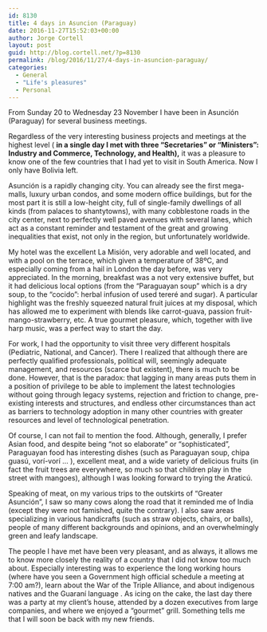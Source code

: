 ```yaml
---
id: 8130
title: 4 days in Asuncion (Paraguay)
date: 2016-11-27T15:52:03+00:00
author: Jorge Cortell
layout: post
guid: http://blog.cortell.net/?p=8130
permalink: /blog/2016/11/27/4-days-in-asuncion-paraguay/
categories:
  - General
  - "Life's pleasures"
  - Personal
---
```

From Sunday 20 to Wednesday 23 November I have been in Asunción (Paraguay) for several business meetings.

Regardless of the very interesting business projects and meetings at the highest level ( **in a single day I met with three &#8220;Secretaries&#8221; or &#8220;Ministers&#8221;: Industry and Commerce, Technology, and Health),** it was a pleasure to know one of the few countries that I had yet to visit in South America. Now I only have Bolivia left.

Asunción is a rapidly changing city. You can already see the first mega-malls, luxury urban condos, and some modern office buildings, but for the most part it is still a low-height city, full of single-family dwellings of all kinds (from palaces to shantytowns), with many cobblestone roads in the city center, next to perfectly well paved avenues with several lanes, which act as a constant reminder and testament of the great and growing inequalities that exist, not only in the region, but unfortunately worldwide.

My hotel was the excellent La Misión, very adorable and well located, and with a pool on the terrace, which given a temperature of 38ºC, and especially coming from a hail in London the day before, was very appreciated. In the morning, breakfast was a not very extensive buffet, but it had delicious local options (from the &#8220;Paraguayan soup&#8221; which is a dry soup, to the &#8220;cocido&#8221;: herbal infusion of used tereré and sugar). A particular highlight was the freshly squeezed natural fruit juices at my disposal, which has allowed me to experiment with blends like carrot-guava, passion fruit-mango-strawberry, etc. A true gourmet pleasure, which, together with live harp music, was a perfect way to start the day.

For work, I had the opportunity to visit three very different hospitals (Pediatric, National, and Cancer). There I realized that although there are perfectly qualified professionals, political will, seemingly adequate management, and resources (scarce but existent), there is much to be done. However, that is the paradox: that lagging in many areas puts them in a position of privilege to be able to implement the latest technologies without going through legacy systems, rejection and friction to change, pre-existing interests and structures, and endless other circumstances than act as barriers to technology adoption in many other countries with greater resources and level of technological penetration.

Of course, I can not fail to mention the food. Although, generally, I prefer Asian food, and despite being &#8220;not so elaborate&#8221; or &#8220;sophisticated&#8221;, Paraguayan food has interesting dishes (such as Paraguayan soup, chipa guasú, vorí-vorí &#8230; ), excellent meat, and a wide variety of delicious fruits (in fact the fruit trees are everywhere, so much so that children play in the street with mangoes), although I was looking forward to trying the Araticú.

Speaking of meat, on my various trips to the outskirts of &#8220;Greater Asunción&#8221;, I saw so many cows along the road that it reminded me of India (except they were not famished, quite the contrary). I also saw areas specializing in various handicrafts (such as straw objects, chairs, or balls), people of many different backgrounds and opinions, and an overwhelmingly green and leafy landscape.

The people I have met have been very pleasant, and as always, it allows me to know more closely the reality of a country that I did not know too much about. Especially interesting was to experience the long working hours (where have you seen a Government high official schedule a meeting at 7:00 am?), learn about the War of the Triple Alliance, and about indigenous natives and the Guaraní language . As icing on the cake, the last day there was a party at my client&#8217;s house, attended by a dozen executives from large companies, and where we enjoyed a &#8220;gourmet&#8221; grill. Something tells me that I will soon be back with my new friends.